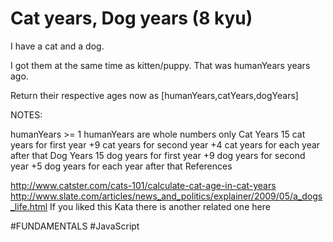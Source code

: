 # Cat years, Dog years (8 kyu)

I have a cat and a dog.

I got them at the same time as kitten/puppy. That was humanYears years ago.

Return their respective ages now as [humanYears,catYears,dogYears]

NOTES:

humanYears >= 1
humanYears are whole numbers only
Cat Years
15 cat years for first year
+9 cat years for second year
+4 cat years for each year after that
Dog Years
15 dog years for first year
+9 dog years for second year
+5 dog years for each year after that
References

http://www.catster.com/cats-101/calculate-cat-age-in-cat-years
http://www.slate.com/articles/news_and_politics/explainer/2009/05/a_dogs_life.html
If you liked this Kata there is another related one here

#FUNDAMENTALS #JavaScript